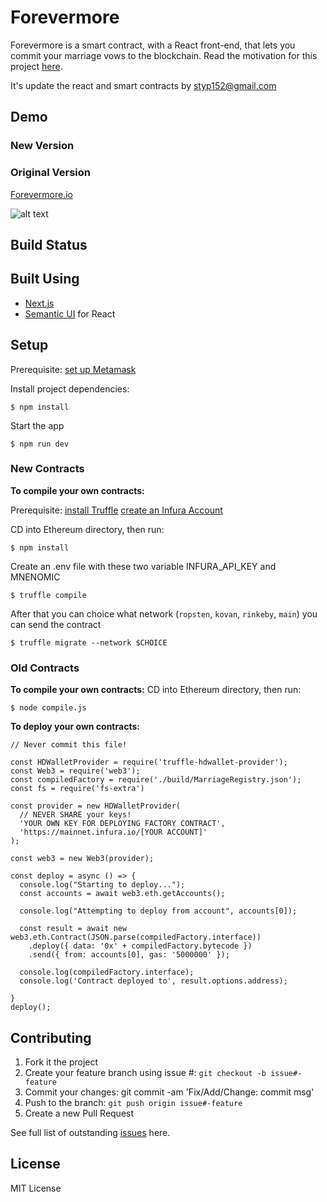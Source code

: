 # Forevermore
Forevermore is a smart contract, with a React front-end, that lets you commit your marriage vows to the blockchain. Read the motivation for this project [here](https://medium.com/@nicolezhu/why-we-committed-our-marriage-vows-to-the-blockchain-3b7c640b5927).

It's update the react and smart contracts by styp152@gmail.com

## Demo

### New Version



### Original Version
[Forevermore.io](https://forevermore.io)

![alt text](https://user-images.githubusercontent.com/23445933/42493947-ff34cd6a-8448-11e8-828f-260d3fba8b1c.gif)

## Build Status

## Built Using

 - [Next.js](https://nextjs.org/)
 - [Semantic UI](https://react.semantic-ui.com/) for React

## Setup
Prerequisite: [set up Metamask](https://www.cryptokitties.co/faq#Installing-MetaMask-your-digital-wallet)

Install project dependencies:

```
$ npm install
```

Start the app

```
$ npm run dev
```


### New Contracts
**To compile your own contracts:**

Prerequisite:
[install Truffle](https://www.trufflesuite.com/docs/truffle/getting-started/installation)
[create an Infura Account](https://infura.io/register)

CD into Ethereum directory, then run:

```
$ npm install
```

Create an .env file with these two variable INFURA_API_KEY and MNENOMIC

```
$ truffle compile
```

After that you can choice what network (`ropsten`, `kovan`, `rinkeby`, `main`)  you can send the contract

```
$ truffle migrate --network $CHOICE
```

### Old Contracts

**To compile your own contracts:**
CD into Ethereum directory, then run:

```
$ node compile.js
```

**To deploy your own contracts:**

    // Never commit this file!

    const HDWalletProvider = require('truffle-hdwallet-provider');
    const Web3 = require('web3');
    const compiledFactory = require('./build/MarriageRegistry.json');
    const fs = require('fs-extra')

    const provider = new HDWalletProvider(
      // NEVER SHARE your keys!
      'YOUR OWN KEY FOR DEPLOYING FACTORY CONTRACT',
      'https://mainnet.infura.io/[YOUR ACCOUNT]'
    );

    const web3 = new Web3(provider);

    const deploy = async () => {
      console.log("Starting to deploy...");
      const accounts = await web3.eth.getAccounts();

      console.log("Attempting to deploy from account", accounts[0]);

      const result = await new web3.eth.Contract(JSON.parse(compiledFactory.interface))
        .deploy({ data: '0x' + compiledFactory.bytecode })
        .send({ from: accounts[0], gas: '5000000' });

      console.log(compiledFactory.interface);
      console.log('Contract deployed to', result.options.address);

    }
    deploy();

## Contributing

 1. Fork it the project
 2. Create your feature branch using issue #: `git checkout -b issue#-feature`
 3. Commit your changes: git commit -am 'Fix/Add/Change: commit msg'
 4. Push to the branch: `git push origin issue#-feature`
 5. Create a new Pull Request

See full list of outstanding [issues](https://github.com/nczhu/forevermore/issues) here.

## License
MIT License
